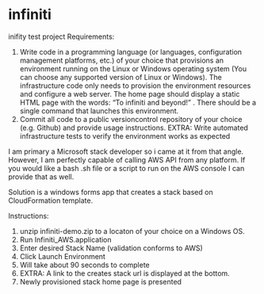 # infiniti
inifity test project
Requirements:
1. Write code in a programming language (or languages, configuration management platforms, etc.) of your choice that provisions an environment running on the Linux or Windows operating system (You can choose any supported version of Linux or Windows). The infrastructure code only needs to provision the environment resources and configure a web server. The home page should display a static HTML page with the words: “To infiniti and beyond!” . There should be a single command that launches this environment.
2. Commit all code to a public version­control repository of your choice (e.g. Github) and provide usage instructions.
EXTRA: Write automated infrastructure tests to verify the environment works as expected

I am primary a Microsoft stack developer so i came at it from that angle. However, I am perfectly capable of calling AWS API from any platform. If you would like a bash .sh file or a script to run on the AWS console I can provide that as well. 

Solution is a windows forms app that creates a stack based on CloudFormation template.

Instructions:
1. unzip infiniti-demo.zip to a locaton of your choice on a Windows OS.
2. Run Infiniti_AWS.application
3. Enter desired Stack Name (validation conforms to AWS)
4. Click Launch Environment
5. Will take about 90 seconds to complete
6. EXTRA: A link to the creates stack url is displayed at the bottom.
7. Newly provisioned stack home page is presented


